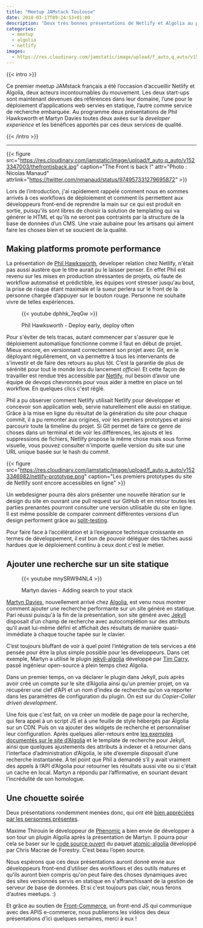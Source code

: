 ```yaml
---
title: "Meetup JAMstack Toulouse"
date: 2018-03-17T09:24:53+01:00
description: "Deux très bonnes présentations de Netlify et Algolia au premier meetup JAMStack français."
categories:
  - meetup
  - algolia
  - netlify
images:
  - https://res.cloudinary.com/jamstatic/image/upload/f_auto,q_auto/v1523347003/thefrontisback.jpg
---
```


{{< intro >}}

Ce premier meetup JAMstack français a été l’occasion d’accueillir Netlify et
Algolia, deux acteurs incontournables du mouvement. Les deux start-ups sont
maintenant devenues des références dans leur domaine, l’une pour le déploiement
d’applications web servies en statique, l’autre comme service de recherche
embarquée. Au programme deux présentations de Phil Hawksworth et Martyn Davies
toutes deux axées sur la _developer experience_ et les bénéfices apportés par
ces deux services de qualité.

{{< /intro >}}

---

{{< figure src="https://res.cloudinary.com/jamstatic/image/upload/f_auto,q_auto/v1523347003/thefrontisback.jpg"
caption="The Front is back !" attr="Photo : Nicolas Manaud"
attrlink="https://twitter.com/nmanaud/status/974957331279695872" >}}

Lors de l’introduction, j'ai rapidement rappelé comment nous en sommes arrivés à
ces workflows de déploiement et comment ils permettent aux développeurs
front-end de reprendre la main sur ce qui est produit en sortie, puisqu'ils sont
libres de choisir la solution de templating qui va générer le HTML et qu'ils ne
seront pas contraints par la structure de la base de données d’un CMS. Une vraie
aubaine pour les artisans qui aiment faire les choses bien et se soucient de la
qualité.

## Making platforms promote performance

La présentation de [Phil Hawksworth](https://twitter.com/philhawksworth),
developer relation chez Netlify, n'était pas aussi austère que le titre aurait
pu le laisser penser. En effet Phil est revenu sur les mises en production
stressantes de projets, où faute de workflow automatisé et prédictible, les
équipes vont stresser jusqu'au bout, la prise de risque étant maximale et la
sueur perlera sur le front de la personne chargée d’appuyer sur le bouton rouge.
Personne ne souhaite vivre de telles expériences.

<figure>
{{< youtube dphhk_7eqGw >}}
<figcaption><p>Phil Hawksworth - Deploy early, deploy often</p></figcaption>
</figure>

Pour s'éviter de tels tracas, autant commencer par s'assurer que le déploiement
automatique fonctionne comme il faut en début de projet. Mieux encore, en
versionnant correctement son projet avec Git, en le déployant régulièrement, on
va permettre à tous les intervenants de s'investir et de faire des retours au
plus tôt. C’est la garantie de plus de sérénité pour tout le monde lors du
lancement _officiel_. Et cette façon de travailler est rendue très accessible
par [Netlify](https://netlify.com), nul besoin d’avoir une équipe de devops
chevronnés pour vous aider à mettre en place un tel workflow. En quelques clics
c'est réglé.

Phil a pu observer comment Netlify utilisait Netlify pour développer et
concevoir son application web, servie naturellement elle aussi en statique.
Grâce à la mise en ligne du résultat de la génération du site pour chaque
commit, il a pu remonter aux origines, voir les premiers prototypes et ainsi
parcourir toute la timeline du projet. Si Git permet de faire ce genre de choses
dans un terminal et de voir les différences, les ajouts et les suppressions de
fichiers, Netlify propose la même chose mais sous forme visuelle, vous pouvez
consulter n'importe quelle version du site sur une URL unique basée sur le hash
du commit.

{{< figure src="https://res.cloudinary.com/jamstatic/image/upload/f_auto,q_auto/v1523346982/netlify-prototype.png"
caption="Les premiers prototypes du site de Netlify sont encore accessibles en ligne" >}}

Un webdesigner pourra dès alors présenter une nouvelle itération sur le design
du site en ouvrant une pull request sur GitHub et en retour toutes les parties
prenantes pourront consulter une version utilisable du site en ligne. Il est
même possible de comparer comment différentes versions d’un design performent
grâce au [split-testing](https://www.youtube.com/watch?v=5VgpJJUOng4).

Pour faire face à l’accélération et à l’exigeance technique croissante en termes
de développement, il est bon de pouvoir déléguer des tâches aussi hardues que le
déploiement continu à ceux dont c'est le métier.

## Ajouter une recherche sur un site statique

<figure>
{{< youtube mnySRW94NL4 >}}
<figcaption><p>Martyn davies - Adding search to your stack</p></figcaption>
</figure>

[Martyn Davies](https://twitter.com/martynd), nouvellement arrivé chez
[Algolia](https://algolia.com), est venu nous montrer comment ajouter une
recherche performante sur un site généré en statique. Pari réussi puisqu'à la
fin de la présentation, son site généré avec [Jekyll](/categories/jekyll)
disposait d’un champ de recherche avec autocomplétion sur des attributs qu'il
avait lui-même défini et affichait des résultats de manière quasi-immédiate à
chaque touche tapée sur le clavier.

C’est toujours bluffant de voir à quel point l’intégration de tels services a
été pensée pour être la plus simple possible pour les développeurs. Dans cet
exemple, Martyn a utilisé le plugin
[jekyll-algolia](https://github.com/algolia/jekyll-algolia) développé par
[Tim Carry](https://twitter.com/pixelastic), passé ingénieur open-source à plein
temps chez Algolia.

Dans un premier temps, on va déclarer le plugin dans Jekyll, puis après avoir
créé un compte sur le site d’Algolia ainsi qu'un premier projet, on va récupérer
une clef d’API et un nom d’index de recherche qu'on va reporter dans les
paramètres de configuration du plugin. On est sur du _Copier-Coller driven
development_.

Une fois que c'est fait, on va créer un modèle de page pour la recherche, qui
fera appel à un script JS et à une feuille de style hébergés par Algolia sur un
CDN. Puis on va ajouter des widgets de recherche et personnaliser leur
configuration. Après quelques aller-retours entre
[les exemples documentés sur le site d’Algolia](https://www.algolia.com/doc/tutorials/search-ui/instant-search/build-an-instant-search-results-page/instantsearchjs/#binding-the-search-input)
et le template de recherche pour Jekyll, ainsi que quelques ajustements des
attributs à indexer et à retourner dans l’interface d’administration d’Algolia,
le site d’exemple disposait d’une recherche instantanée. À tel point que Phil a
demandé s’il y avait vraiment des appels à l’API d’Algolia pour retourner les
résultats aussi vite ou si c'était un cache en local. Martyn a répondu par
l’affirmative, en souriant devant l’incrédulité de son homologue.

## Une chouette soirée

Deux présentations rondemment menées donc, qui ont été
[bien appréciées par les personnes présentes](https://twitter.com/nmanaud/status/974957331279695872).

Maxime Thirouin le développeur de [Phenomic](https://phenomic.io/) a bien envie
de développer à son tour un plugin Algolia après la présentation de Martyn. Il
pourra pour cela se baser sur le
[code source ouvert](https://github.com/chrisdmacrae/atomic-algolia) du paquet
[atomic-algolia](https://www.npmjs.com/package/atomic-algolia) développé par
Chris Macrae de Forestry. C’est beau l’open source.

Nous espérons que ces deux présentations auront donné envie aux développeurs
front-end d’utiliser des workflows et des outils matures et qu'ils auront bien
compris qu'on peut faire des choses dynamiques avec des sites versionnés servis
en statique en s'affranchissant de la gestion de serveur de base de données. Et
si c'est toujours pas clair, nous ferons d’autres meetups. :)

Et grâce au soutien de
[Front-Commerce](https://www.front-commerce.com/en/home/), un front-end JS qui
communique avec des APIS e-commerce, nous publierons les vidéos des deux
présentations d’ici quelques semaines, merci à eux !

